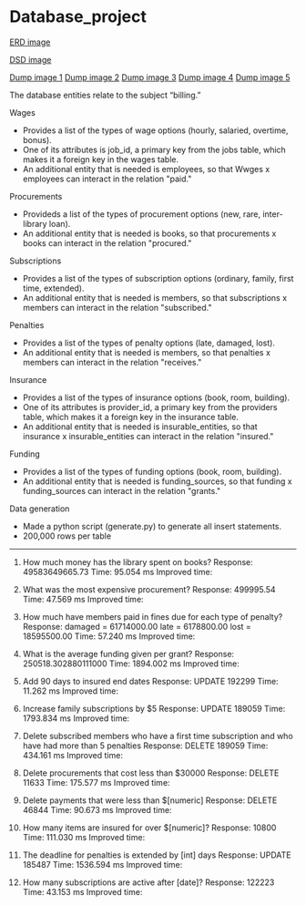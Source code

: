 # Database_project

[ERD image](ERD.png)

[DSD image](DSD.png)

[Dump image 1](Dump1.png)
[Dump image 2](Dump2.png)
[Dump image 3](Dump3.png)
[Dump image 4](Dump4.png)
[Dump image 5](Dump5.png)

The database entities relate to the subject “billing.”

Wages
- Provides a list of the types of wage options (hourly, salaried, overtime, bonus).
- One of its attributes is job_id, a primary key from the jobs table, which makes it a foreign key in the wages table.
- An additional entity that is needed is employees, so that Wwges x employees can interact in the relation "paid."

Procurements
- Provideds a list of the types of procurement options (new, rare, inter-library loan).
- An additional entity that is needed is books, so that procurements x books can interact in the relation "procured."

Subscriptions
- Provides a list of the types of subscription options (ordinary, family, first time, extended).
- An additional entity that is needed is members, so that subscriptions x members can interact in the relation "subscribed."

Penalties
- Provides a list of the types of penalty options (late, damaged, lost).
- An additional entity that is needed is members, so that penalties x members can interact in the relation "receives."

Insurance
- Provides a list of the types of insurance options (book, room, building).
- One of its attributes is provider_id, a primary key from the providers table, which makes it a foreign key in the insurance table.
- An additional entity that is needed is insurable_entities, so that insurance x insurable_entities can interact in the relation "insured."

Funding
- Provides a list of the types of funding options (book, room, building).
- An additional entity that is needed is funding_sources, so that funding x funding_sources can interact in the relation "grants."

Data generation
- Made a python script (generate.py) to generate all insert statements.
- 200,000 rows per table


------------------------------------------------------------------------


1. How much money has the library spent on books?
  Response:       49583649665.73
  Time:           95.054 ms
  Improved time:  
  
2. What was the most expensive procurement?
  Response:       499995.54
  Time:           47.569 ms
  Improved time:  

3. How much have members paid in fines due for each type of penalty?
  Response:       damaged = 61714000.00
                  late = 6178800.00
                  lost = 18595500.00
  Time:           57.240 ms
  Improved time: 

4. What is the average funding given per grant?
  Response:       250518.302880111000
  Time:           1894.002 ms
  Improved time:  

5. Add 90 days to insured end dates
  Response:       UPDATE 192299
  Time:           11.262 ms
  Improved time: 

6. Increase family subscriptions by $5
  Response:       UPDATE 189059
  Time:           1793.834 ms
  Improved time: 

7. Delete subscribed members who have a first time subscription and who have had more than 5 penalties
  Response:       DELETE 189059
  Time:           434.161 ms
  Improved time: 

8. Delete procurements that cost less than $30000
  Response:       DELETE 11633
  Time:           175.577 ms
  Improved time: 


1. Delete payments that were less than $[numeric]
  Response:       DELETE 46844
  Time:           90.673 ms
  Improved time: 

2. How many items are insured for over $[numeric]?
  Response:       10800
  Time:           111.030 ms
  Improved time: 

3. The deadline for penalties is extended by [int] days
  Response:       UPDATE 185487
  Time:           1536.594 ms
  Improved time: 

4. How many subscriptions are active after [date]?
  Response:       122223
  Time:           43.153 ms
  Improved time: 
